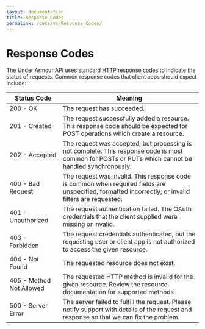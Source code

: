 ```yaml
---
layout: documentation
title: Response Codes
permalink: /docs/vx_Response_Codes/
---
```


# Response Codes

The Under Armour API uses standard [HTTP response codes] to indicate the status of requests. Common response codes that client apps should expect include:

| Status Code              | Meaning                                                                                                                                              |
|--------------------------|------------------------------------------------------------------------------------------------------------------------------------------------------|
| 200 - OK                 | The request has succeeded.                                                                                                                           |
| 201 - Created            | The request successfully added a resource. This response code should be expected for POST operations which create a resource.                        |
| 202 - Accepted           | The request was accepted, but processing is not complete. This response code is most common for POSTs or PUTs which cannot be handled synchronously. |
| 400 - Bad Request        | The request was invalid. This response code is common when required fields are unspecified, formatted incorrectly, or invalid filters are requested. |
| 401 - Unauthorized       | The request authentication failed. The OAuth credentials that the client supplied were missing or invalid.                                           |
| 403 - Forbidden          | The request credentials authenticated, but the requesting user or client app is not authorized to access the given resource.                         |
| 404 - Not Found          | The requested resource does not exist.                                                                                                               |
| 405 - Method Not Allowed | The requested HTTP method is invalid for the given resource. Review the resource documentation for supported methods.                                |
| 500 - Server Error       | The server failed to fulfill the request. Please notify support with details of the request and response so that we can fix the problem.             |

[HTTP response codes]: http://tools.ietf.org/html/rfc2616#section-10
